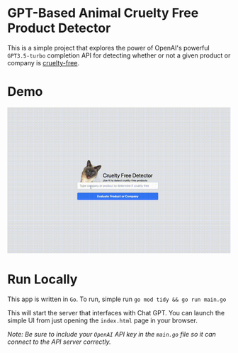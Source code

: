# GPT-Based Animal Cruelty Free Product Detector 

This is a simple project that explores the power of OpenAI's powerful `GPT3.5-turbo` completion API for detecting whether or not a given product or company is [cruelty-free](https://en.wikipedia.org/wiki/Cruelty-free).

# Demo
![Cruelty-Free GIF](assets/output.gif)

# Run Locally

This app is written in `Go`. To run, simple run `go mod tidy && go run main.go`

This will start the server that interfaces with Chat GPT. You can launch the simple UI from just opening the `index.html` page in your browser. 

_Note: Be sure to include your `OpenAI` API key in the `main.go` file so it can connect to the API server correctly._
